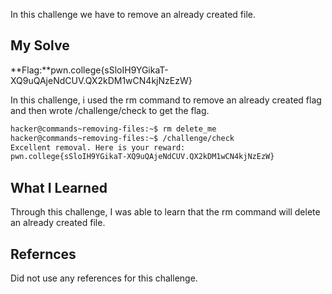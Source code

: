 In this challenge we have to remove an already created file.
## My Solve

**Flag:**pwn.college{sSloIH9YGikaT-XQ9uQAjeNdCUV.QX2kDM1wCN4kjNzEzW}

In this challenge, i used the rm command to remove an already created flag and then wrote /challenge/check to get the flag.
```bash
hacker@commands~removing-files:~$ rm delete_me
hacker@commands~removing-files:~$ /challenge/check
Excellent removal. Here is your reward:
pwn.college{sSloIH9YGikaT-XQ9uQAjeNdCUV.QX2kDM1wCN4kjNzEzW}
```

## What I Learned
Through this challenge, I was able to learn that the rm command will delete an already created file.
## Refernces
Did not use any references for this challenge.
